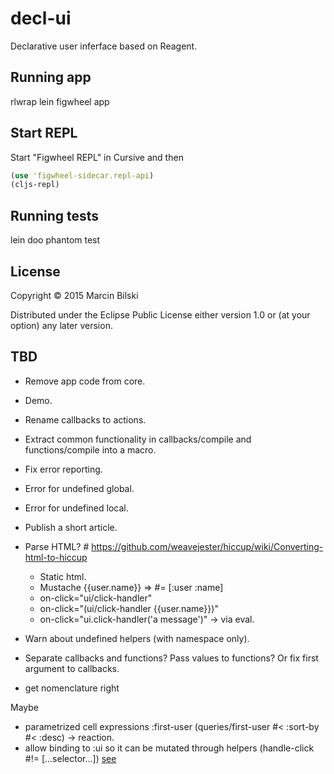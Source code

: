 # decl-ui

Declarative user inferface based on Reagent.

## Running app

rlwrap lein figwheel app

## Start REPL

Start "Figwheel REPL" in Cursive and then

```clojure
(use 'figwheel-sidecar.repl-api)
(cljs-repl)
```

## Running tests

lein doo phantom test

## License

Copyright © 2015 Marcin Bilski

Distributed under the Eclipse Public License either version 1.0 or (at
your option) any later version.

## TBD

- Remove app code from core.
- Demo.
- Rename callbacks to actions.
- Extract common functionality in callbacks/compile and functions/compile into a macro.
- Fix error reporting.
- Error for undefined global.
- Error for undefined local.

- Publish a short article.

- Parse HTML? # https://github.com/weavejester/hiccup/wiki/Converting-html-to-hiccup
  - Static html.
  - Mustache {{user.name}} => #= [:user :name]
  - on-click="ui/click-handler"
  - on-click="(ui/click-handler {{user.name}})"
  - on-click="ui.click-handler('a message')" -> via eval.

- Warn about undefined helpers (with namespace only).
- Separate callbacks and functions? Pass values to functions? Or fix first argument to callbacks.
- get nomenclature right

Maybe
- parametrized cell expressions :first-user (queries/first-user #< :sort-by #< :desc) -> reaction.
- allow binding to :ui so it can be mutated through helpers (handle-click #!= [...selector...])
  [see](https://github.com/davidsantiago/hickory#selectors)